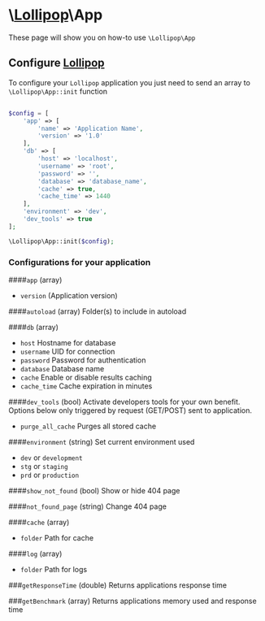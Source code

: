 # \\[Lollipop](http://github.com/4ldrich/lollipop-php)\App

These page will show you on how-to use ```\Lollipop\App``` 

## Configure [Lollipop](http://github.com/4ldrich/lollipop-php)

To configure your ```Lollipop``` application you just need to send an array to 
```\Lollipop\App::init``` function

```php

$config = [
    'app' => [
        'name' => 'Application Name',
        'version' => '1.0'
    ],
    'db' => [
        'host' => 'localhost',
        'username' => 'root',
        'password' => '',
        'database' => 'database_name',
        'cache' => true,
        'cache_time' => 1440
    ],
    'environment' => 'dev',
    'dev_tools' => true
];

\Lollipop\App::init($config);


```

### Configurations for your application

####```app``` (array)
- ```version``` (Application version)

####```autoload``` (array)
Folder(s) to include in autoload

####```db``` (array)
- ```host``` Hostname for database
- ```username``` UID for connection
- ```password``` Password for authentication
- ```database``` Database name
- ```cache``` Enable or disable results caching
- ```cache_time``` Cache expiration in minutes

####```dev_tools``` (bool)
Activate developers tools for your own benefit. Options below only triggered by request (GET/POST) sent to application.

- ```purge_all_cache``` Purges all stored cache

####```environment``` (string)
Set current environment used

- ```dev``` or ```development```
- ```stg``` or ```staging```
- ```prd``` or ```production```

####```show_not_found``` (bool)
Show or hide 404 page

####```not_found_page``` (string)
Change 404 page

####```cache``` (array)

- ```folder``` Path for cache

####```log``` (array)

- ```folder``` Path for logs


###```getResponseTime``` (double)
Returns applications response time

###```getBenchmark``` (array)
Returns applications memory used and response time
